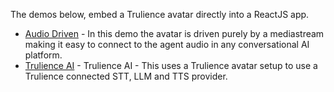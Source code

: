 The demos below, embed a Trulience avatar directly into a ReactJS app.

- [Audio Driven](/reactjs/audio-driven) - In this demo the avatar is driven purely by a mediastream making it easy to connect to the agent audio in any conversational AI platform.
- [Trulience AI](/reactjs/trulience-ai) - Trulience AI - This uses a Trulience avatar setup to use a Trulience connected STT, LLM and TTS provider.
